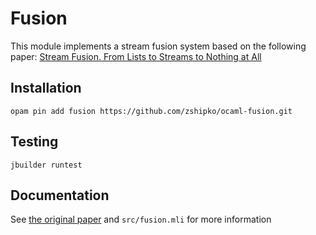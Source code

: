 # Fusion

This module implements a stream fusion system based on the following paper: [Stream Fusion. From Lists to Streams to Nothing at All](http://citeseer.ist.psu.edu/viewdoc/summary?doi=10.1.1.104.7401)

## Installation

    opam pin add fusion https://github.com/zshipko/ocaml-fusion.git

## Testing

    jbuilder runtest

## Documentation

See [the original paper](http://citeseer.ist.psu.edu/viewdoc/summary?doi=10.1.1.104.7401) and `src/fusion.mli` for more information

